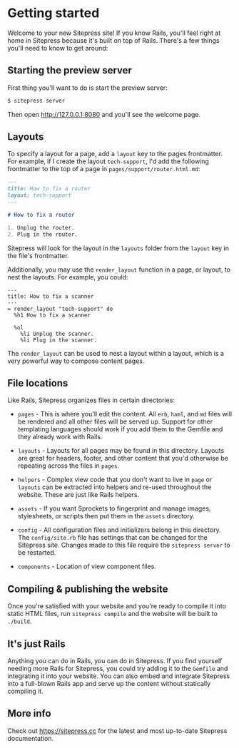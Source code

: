 # Getting started

Welcome to your new Sitepress site! If you know Rails, you'll feel right at home in Sitepress because it's built on top of Rails. There's a few things you'll need to know to get around:

## Starting the preview server

First thing you'll want to do is start the preview server:

```sh
$ sitepress server
```

Then open http://127.0.0.1:8080 and you'll see the welcome page.

## Layouts

To specify a layout for a page, add a `layout` key to the pages frontmatter. For example, if I create the layout `tech-support`, I'd add the following frontmatter to the top of a page in `pages/support/router.html.md`:

```md
---
title: How to fix a router
layout: tech-support
---

# How to fix a router

1. Unplug the router.
2. Plug in the router.
```

Sitepress will look for the layout in the `layouts` folder from the `layout` key in the file's frontmatter.

Additionally, you may use the `render_layout` function in a page, or layout, to nest the layouts. For example, you could:

```haml
---
title: How to fix a scanner
---
= render_layout "tech-support" do
  %h1 How to fix a scanner

  %ol
    %li Unplug the scanner.
    %li Plug in the scanner.
```

The `render_layout` can be used to nest a layout within a layout, which is a very powerful way to compose content pages.

## File locations

Like Rails, Sitepress organizes files in certain directories:

* `pages` - This is where you'll edit the content. All `erb`, `haml`, and `md` files will be rendered and all other files will be served up. Support for other templating languages should work if you add them to the Gemfile and they already work with Rails.

* `layouts` - Layouts for all pages may be found in this directory. Layouts are great for headers, footer, and other content that you'd otherwise be repeating across the files in `pages`.

* `helpers` - Complex view code that you don't want to live in `page` or `layouts` can be extracted into helpers and re-used throughout the website. These are just like Rails helpers.

* `assets` - If you want Sprockets to fingerprint and manage images, stylesheets, or scripts then put them in the `assets` directory.

* `config` - All configuration files and initializers belong in this directory. The `config/site.rb` file has settings that can be changed for the Sitepress site. Changes made to this file require the `sitepress server` to be restarted.

* `components` - Location of view component files.

## Compiling & publishing the website

Once you're satisfied with your website and you're ready to compile it into static HTML files, run `sitepress compile` and the website will be built to `./build`.

## It's just Rails

Anything you can do in Rails, you can do in Sitepress. If you find yourself needing more Rails for Sitepress, you could try adding it to the `Gemfile` and integrating it into your website. You can also embed and integrate Sitepress into a full-blown Rails app and serve up the content without statically compiling it.

## More info

Check out https://sitepress.cc for the latest and most up-to-date Sitepress documentation.
